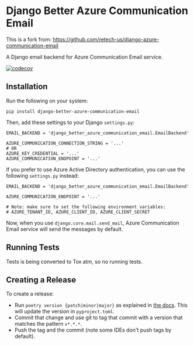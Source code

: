 # Django Better Azure Communication Email
This is a fork from: https://github.com/retech-us/django-azure-communication-email

A Django email backend for Azure Communication Email service.

[![codecov](https://codecov.io/gh/itm8-CDC/django-better-azure-communication-email/graph/badge.svg?token=L167GIRS20)](https://codecov.io/gh/itm8-CDC/django-better-azure-communication-email)


## Installation
Run the following on your system:

    pip install django-better-azure-communication-email

Then, add these settings to your Django `settings.py`:

    EMAIL_BACKEND = 'django_better_azure_communication_email.EmailBackend'

    AZURE_COMMUNICATION_CONNECTION_STRING = '...'
    # OR
    AZURE_KEY_CREDENTIAL = '...'
    AZURE_COMMUNICATION_ENDPOINT = '...'

If you prefer to use Azure Active Directory authentication, you can use the
following `settings.py` instead:

    EMAIL_BACKEND = 'django_better_azure_communication_email.EmailBackend'
    
    AZURE_COMMUNICATION_ENDPOINT = '...'
    
    # Note: make sure to set the following environment variables:
    # AZURE_TENANT_ID, AZURE_CLIENT_ID, AZURE_CLIENT_SECRET

Now, when you use `django.core.mail.send_mail`, Azure Communication Email
service will send the messages by default.

## Running Tests
Tests is being converted to Tox atm, so no running tests.


## Creating a Release

To create a release:

* Run `poetry version {patch|minor|major}` as explained in [the docs](https://python-poetry.org/docs/cli/#version).
  This will update the version in `pyproject.toml`.
* Commit that change and use git to tag that commit with a version that matches the pattern `v*.*.*`.
* Push the tag and the commit (note some IDEs don't push tags by default).
